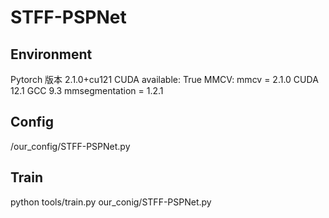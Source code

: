 # STFF-PSPNet

## Environment

Pytorch 版本 2.1.0+cu121
CUDA available: True
MMCV: mmcv = 2.1.0
CUDA 12.1
GCC 9.3
mmsegmentation = 1.2.1

## Config

/our_config/STFF-PSPNet.py


## Train

python tools/train.py our_conig/STFF-PSPNet.py 


